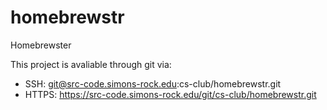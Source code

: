 # homebrewstr

Homebrewster

This project is avaliable through git via:
- SSH: git@src-code.simons-rock.edu:cs-club/homebrewstr.git
- HTTPS: https://src-code.simons-rock.edu/git/cs-club/homebrewstr.git
